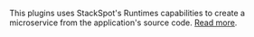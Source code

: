 This plugins uses StackSpot's Runtimes capabilities to create a microservice from the application's source code. [Read more](https://docs.stackspot.com/en/home/stackspot/main-concepts/#stackspot-runtime-engine).


